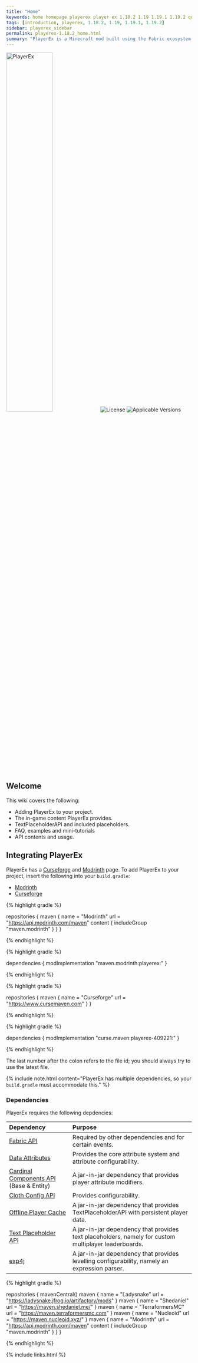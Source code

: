 ```yaml
---
title: "Home"
keywords: home homepage playerex player ex 1.18.2 1.19 1.19.1 1.19.2 quick links
tags: [introduction, playerex, 1.18.2, 1.19, 1.19.1, 1.19.2]
sidebar: playerex_sidebar
permalink: playerex-1.18.2_home.html
summary: "PlayerEx is a Minecraft mod built using the Fabric ecosystem that adds RPG themed attributes to the game and the player."
---
```


<img src="https://github.com/CleverNucleus/PlayerEx/blob/master/img/logo.png?raw=true" alt="PlayerEx" height="50%" />

<img src="https://img.shields.io/github/license/CleverNucleus/PlayerEx?style=flat-square&color=367DBB" alt="License" />
<img src="https://img.shields.io/badge/dynamic/json?color=EC1F52&label=Applicable Versions&prefix=%20&query=2.releases&url=https://raw.githubusercontent.com/CleverNucleus/PlayerEx/master/versions.json&style=flat-square" alt="Applicable Versions" />

## Welcome

This wiki covers the following:

- Adding PlayerEx to your project.
- The in-game content PlayerEx provides.
- TextPlaceholderAPI and included placeholders.
- FAQ, examples and mini-tutorials
- API contents and usage.

## Integrating PlayerEx

PlayerEx has a [Curseforge](https://www.curseforge.com/minecraft/mc-mods/playerex) and [Modrinth](https://modrinth.com/mod/playerex) page. To add PlayerEx to your project, insert the following into your `build.gradle`:

<ul id="profileTabs" class="nav nav-tabs">
    <li class="active"><a href="#modrinth" data-toggle="tab">Modrinth</a></li>
    <li><a href="#curseforge" data-toggle="tab">Curseforge</a></li>
</ul>
<div class="tab-content">
<div role="tabpanel" class="tab-pane active" id="modrinth">

{% highlight gradle %}

repositories {
    maven {
        name = "Modrinth"
        url = "https://api.modrinth.com/maven"
        content {
            includeGroup "maven.modrinth"
        }
    }
}

{% endhighlight %}

{% highlight gradle %}

dependencies {
    modImplementation "maven.modrinth:playerex:<version>"
}

{% endhighlight %}

</div>
<div role="tabpanel" class="tab-pane" id="curseforge">

{% highlight gradle %}

repositories {
    maven {
        name = "Curseforge"
        url = "https://www.cursemaven.com"
    }
}

{% endhighlight %}

{% highlight gradle %}

dependencies {
    modImplementation "curse.maven:playerex-409221:<fileId>"
}

{% endhighlight %}

The last number after the colon refers to the file id; you should always try to use the latest file.

</div>
</div>

{% include note.html content="PlayerEx has multiple dependencies, so your `build.gradle` must accommodate this." %}

### Dependencies

PlayerEx requires the following depdencies:

| Dependency | Purpose |
| :--------- | :------ |
| [Fabric API](https://github.com/FabricMC/fabric) | Required by other dependencies and for certain events. |
| [Data Attributes](https://github.com/CleverNucleus/Data-Attributes) | Provides the core attribute system and attribute configurability. |
| [Cardinal Components API](https://github.com/OnyxStudios/Cardinal-Components-API) (Base & Entity) | A jar-in-jar dependency that provides player attribute modifiers. |
| [Cloth Config API](https://github.com/shedaniel/cloth-config) | Provides configurability. |
| [Offline Player Cache](https://github.com/CleverNucleus/Offline-Player-Cache) | A jar-in-jar dependency that provides TextPlaceholderAPI with persistent player data. |
| [Text Placeholder API](https://github.com/Patbox/TextPlaceholderAPI) | A jar-in-jar dependency that provides text placeholders, namely for custom multiplayer leaderboards. |
| [exp4j](https://www.objecthunter.net/exp4j/) | A jar-in-jar dependency that provides levelling configurability, namely an expression parser. |

{% highlight gradle %}

repositories {
	mavenCentral()
	maven {
		name = "Ladysnake"
		url = "https://ladysnake.jfrog.io/artifactory/mods"
	}
	maven {
		name = "Shedaniel"
		url = "https://maven.shedaniel.me/"
	}
	maven {
		name = "TerraformersMC"
		url = "https://maven.terraformersmc.com"
	}
	maven {
		name = "Nucleoid"
		url = "https://maven.nucleoid.xyz/"
	}
	maven {
		name = "Modrinth"
		url = "https://api.modrinth.com/maven"
		content {
			includeGroup "maven.modrinth"
		}
	}
}

{% endhighlight %}

{% include links.html %}
